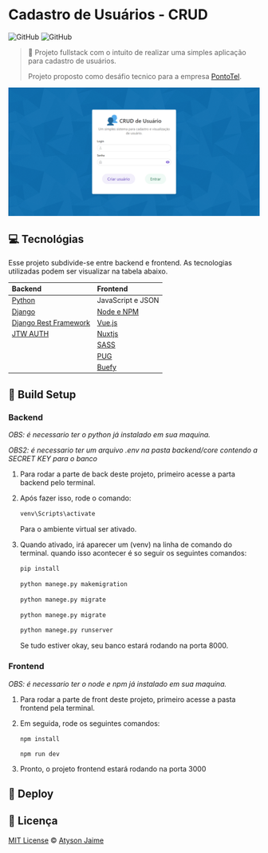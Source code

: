 # Cadastro de Usuários - CRUD

![GitHub](https://img.shields.io/badge/Atysonjaime-CRUD__User-9cf)
![GitHub](https://img.shields.io/github/license/atysonjaime/CRUD_User)

> 👤 Projeto fullstack com o intuito de realizar uma simples aplicação para cadastro de usuários.
>
> Projeto proposto como desáfio tecnico para a empresa [PontoTel](https://www.pontotel.com.br/).

![Login Page](/frontend/assets/capa_login.png)

## 💻 Tecnológias

Esse projeto subdivide-se entre backend e frontend. As tecnologias utilizadas podem ser visualizar na tabela abaixo.

| **Backend**                                                    | **Frontend**                                      |
| :------------------------------------------------------------- | :------------------------------------------------ |
| [Python](https://www.python.org)                               | JavaScript e JSON                                 |
| [Django](https://www.djangoproject.com)                        | [Node e NPM](https://nodejs.org/en/)              |
| [Django Rest Framework](https://www.django-rest-framework.org) | [Vue.js](https://vuejs.org)                       |
| [JTW AUTH](https://jwt.io/introduction)                        | [Nuxtjs](https://nuxtjs.org)                      |
|                                                                | [SASS](https://sass-lang.com)                     |
|                                                                | [PUG](https://pugjs.org/api/getting-started.html) |
|                                                                | [Buefy](https://buefy.org)                        |

## 🔧 Build Setup

### Backend

_OBS: é necessario ter o python já instalado em sua maquina._

_OBS2: é necessario ter um arquivo .env na pasta backend/core contendo a SECRET KEY para o banco_

1. Para rodar a parte de back deste projeto, primeiro acesse a parta backend pelo terminal.

2. Após fazer isso, rode o comando:

   ```cmd
   venv\Scripts\activate
   ```

   Para o ambiente virtual ser ativado.

3. Quando ativado, irá aparecer um (venv) na linha de comando do terminal. quando isso acontecer é so seguir os seguintes comandos:

   ```python
   pip install
   ```

   ```python
   python manege.py makemigration
   ```

   ```python
   python manege.py migrate
   ```

   ```python
   python manege.py migrate
   ```

   ```python
   python manege.py runserver
   ```

   Se tudo estiver okay, seu banco estará rodando na porta 8000.

### Frontend

_OBS: é necessario ter o node e npm já instalado em sua maquina._

1. Para rodar a parte de front deste projeto, primeiro acesse a pasta frontend pela terminal.

2. Em seguida, rode os seguintes comandos:

   ```node
   npm install
   ```

   ```node
   npm run dev
   ```

3. Pronto, o projeto frontend estará rodando na porta 3000

## 🚀 Deploy

## 📝 Licença

[MIT License](https://github.com/AtysonJaime/CRUD_user/blob/main/LICENSE) © [Atyson Jaime](https://atysonjaime.github.io)
